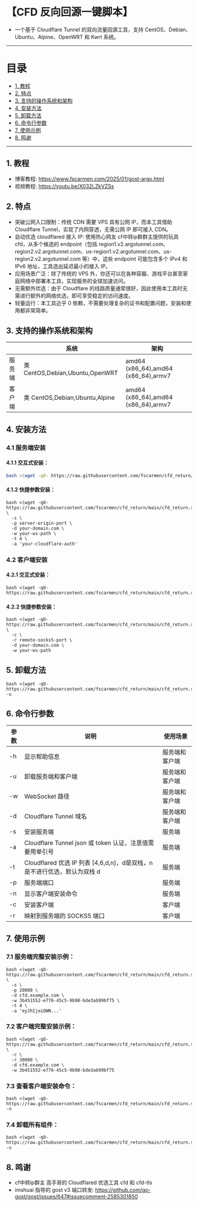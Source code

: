 # 【CFD 反向回源一键脚本】

- 一个基于 Cloudflare Tunnel 的双向流量回源工具，支持 CentOS、Debian、Ubuntu、Alpine、OpenWRT 和 Kwrt 系统。

* * *

# 目录

- [1. 教程](README.md#1教程)
- [2. 特点](README.md#2特点)
- [3. 支持的操作系统和架构](README.md#3支持的操作系统和架构)
- [4. 安装方法](README.md#4安装方法)
- [5. 卸载方法](README.md#5卸载方法)
- [6. 命令行参数](README.md#6命令行参数)
- [7. 使用示例](README.md#7使用示例)
- [8. 鸣谢](README.md#8鸣谢)

* * *
## 1. 教程
- 博客教程: https://www.fscarmen.com/2025/01/gost-argo.html
- 视频教程: https://youtu.be/X032LZkVZSs

## 2. 特点
- 突破公网入口限制：传统 CDN 需要 VPS 具有公网 IP，而本工具借助 Cloudflare Tunnel，实现了内网穿透，无需公网 IP 即可接入 CDN。
- 自动优选 cloudflared 接入 IP: 使用热心网友 cf中转ip群群主提供的玩具 cfd，从多个候选的 endpoint（包括 region1.v2.argotunnel.com、region2.v2.argotunnel.com、us-region1.v2.argotunnel.com、us-region2.v2.argotunnel.com 等）中，这些 endpoint 可能包含多个 IPv4 和 IPv6 地址，工具选出延迟最小的接入 IP。
- 应用场景广泛：除了传统的 VPS 外，你还可以在各种容器、游戏平台甚至家庭网络中部署本工具，实现服务的全球加速访问。
- 无需额外优选：由于 Cloudflare 的线路质量通常很好，因此使用本工具时无需进行额外的网络优选，即可享受稳定的访问速度。
- 轻量运行：本工具近乎 0 依赖，不需要处理复杂的证书和配置问题，安装和使用都非常简单。

## 3. 支持的操作系统和架构

| | 系统 | 架构 |
| -- | -- | -- | 
| 服务端 | 类 CentOS,Debian,Ubuntu,OpenWRT | amd64 (x86_64),amd64 (x86_64),armv7 |
| 客户端 | 类 CentOS,Debian,Ubuntu,Alpine | amd64 (x86_64),amd64 (x86_64),armv7 |

## 4. 安装方法

### 4.1 服务端安装

#### 4.1.1 交互式安装：

```bash
bash <(wget -qO- https://raw.githubusercontent.com/fscarmen/cfd_return/main/cfd_return.sh)
```

#### 4.1.2 快捷参数安装：

```
bash <(wget -qO- https://raw.githubusercontent.com/fscarmen/cfd_return/main/cfd_return.sh) \
  -s \
  -p server-origin-port \
  -d your-domain.com \
  -w your-ws-path \
  -t 4 \
  -a 'your-cloudflare-auth'
```

### 4.2 客户端安装

#### 4.2.1 交互式安装：

```
bash <(wget -qO- https://raw.githubusercontent.com/fscarmen/cfd_return/main/cfd_return.sh)
```

#### 4.2.2 快捷参数安装：

```
bash <(wget -qO- https://raw.githubusercontent.com/fscarmen/cfd_return/main/cfd_return.sh) \
  -c \
  -r remote-socks5-port \
  -d your-domain.com \
  -w your-ws-path
```

## 5. 卸载方法

```
bash <(wget -qO- https://raw.githubusercontent.com/fscarmen/cfd_return/main/cfd_return.sh) -u
```

## 6. 命令行参数

| 参数 | 说明                    | 使用场景       |
| ---- | ----------------------- | -------------- |
| -h   | 显示帮助信息            | 服务端和客户端   |
| -u   | 卸载服务端和客户端      | 服务端和客户端   |
| -w   | WebSocket 路径          | 服务端和客户端 |
| -d   | Cloudflare Tunnel 域名  | 服务端和客户端 |
| -s   | 安装服务端              | 服务端         |
| -a   | Cloudflare Tunnel json 或 token 认证，注意值需要用单引号 | 服务端         |
| -t   | Cloudflared 优选 IP 列表 [4,6,d,n]，d是双栈，n是不进行优选，默认为双栈 d | 服务端 |
| -p   | 服务端端口              | 服务端         |
| -n   | 显示客户端安装命令      | 服务端         |
| -c   | 安装客户端              | 客户端         |
| -r   | 映射到服务端的 SOCKS5 端口  | 客户端         |

## 7. 使用示例

### 7.1 服务端完整安装示例：

```
bash <(wget -qO- https://raw.githubusercontent.com/fscarmen/cfd_return/main/cfd_return.sh) \
  -s \
  -p 20000 \
  -d cfd.example.com \
  -w 3b451552-e776-45c5-9b98-bde3ab99bf75 \
  -t 4 \
  -a 'eyJhIjoiOWN...'
```

### 7.2 客户端完整安装示例：

```
bash <(wget -qO- https://raw.githubusercontent.com/fscarmen/cfd_return/main/cfd_return.sh) \
  -c \
  -r 30000 \
  -d cfd.example.com \
  -w 3b451552-e776-45c5-9b98-bde3ab99bf75
```

### 7.3 查看客户端安装命令：

```
bash <(wget -qO- https://raw.githubusercontent.com/fscarmen/cfd_return/main/cfd_return.sh) -n
```

### 7.4 卸载所有组件：

```
bash <(wget -qO- https://raw.githubusercontent.com/fscarmen/cfd_return/main/cfd_return.sh) -u
```

## 8. 鸣谢
- cf中转ip群主 高手哥的 Cloudflared 优选工具 cfd 和 cfd-tls
- imshuai 指导的 gost v3 端口转发: https://github.com/go-gost/gost/issues/647#issuecomment-2585301850
